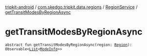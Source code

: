 [tripkit-android](../../index.md) / [com.skedgo.tripkit.data.regions](../index.md) / [RegionService](index.md) / [getTransitModesByRegionAsync](./get-transit-modes-by-region-async.md)

# getTransitModesByRegionAsync

`abstract fun getTransitModesByRegionAsync(region: `[`Region`](../../com.skedgo.tripkit.common.model/-region/index.md)`): Observable<`[`List`](https://kotlinlang.org/api/latest/jvm/stdlib/kotlin.collections/-list/index.html)`<`[`ModeInfo`](../../com.skedgo.tripkit.routing/-mode-info/index.md)`>>`